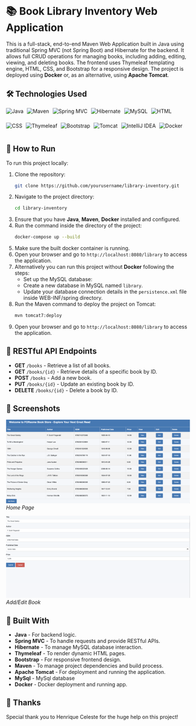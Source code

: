 # 📚 Book Library Inventory Web Application

This is a full-stack, end-to-end Maven Web Application built in Java using traditional Spring MVC (not Spring Boot) and Hibernate for the backend. It allows full CRUD operations for managing books, including adding, editing, viewing, and deleting books. The frontend uses Thymeleaf templating engine, HTML, CSS, and Bootstrap for a responsive design. The project is deployed using **Docker** or, as an alternative, using **Apache Tomcat**.

## 🛠️ Technologies Used

<div style="display: flex; flex-wrap: wrap; gap: 10px;">
    <img src="https://img.shields.io/badge/Java-007396?style=flat&logo=java&logoColor=white" style="height: 30px;" alt="Java"/>
    <img src="https://img.shields.io/badge/Maven-C71A36?style=flat&logo=apache-maven&logoColor=white" style="height: 30px;" alt="Maven"/>
    <img src="https://img.shields.io/badge/Spring_MVC-6DB33F?style=flat&logo=spring&logoColor=white" style="height: 30px;" alt="Spring MVC"/>
    <img src="https://img.shields.io/badge/Hibernate-59666C?style=flat&logo=hibernate&logoColor=white" style="height: 30px;" alt="Hibernate"/>
    <img src="https://img.shields.io/badge/MySQL-00758F?style=flat&logo=mysql&logoColor=white" style="height: 30px;" alt="MySQL"/>
    <img src="https://img.shields.io/badge/HTML-E34F26?style=flat&logo=html5&logoColor=white" style="height: 30px;" alt="HTML"/>
    <img src="https://img.shields.io/badge/CSS-1572B6?style=flat&logo=css3&logoColor=white" style="height: 30px;" alt="CSS"/>
    <img src="https://img.shields.io/badge/Thymeleaf-005F0F?style=flat&logo=thymeleaf&logoColor=white" style="height: 30px;" alt="Thymeleaf"/>
    <img src="https://img.shields.io/badge/Bootstrap-563D7C?style=flat&logo=bootstrap&logoColor=white" style="height: 30px;" alt="Bootstrap"/>
    <img src="https://img.shields.io/badge/Tomcat-F8DC75?style=flat&logo=apache-tomcat&logoColor=black" style="height: 30px;" alt="Tomcat"/>
    <img src="https://img.shields.io/badge/IntelliJ_IDEA-000000?style=flat&logo=intellij-idea&logoColor=white" style="height: 30px;" alt="IntelliJ IDEA"/>
    <img src="https://img.shields.io/badge/Docker-2496ED?style=flat&logo=docker&logoColor=white" style="height: 30px;" alt="Docker"/>
</div>

## 🚀 How to Run

To run this project locally:

1. Clone the repository:
   ```bash
   git clone https://github.com/yourusername/library-inventory.git
   ```
2. Navigate to the project directory:
   ```bash
   cd library-inventory
   ```
3. Ensure that you have **Java**, **Maven**, **Docker** installed and configured.
4. Run the command inside the directory of the project:
   ```bash
   docker-compose up --build
   ```
5. Make sure the built docker container is running.   
6. Open your browser and go to `http://localhost:8080/library` to access the application.
7. Alternatively you can run this project without **Docker** following the steps:
    - Set up the MySQL database:
    - Create a new database in MySQL named `library`.
    - Update your database connection details in the `persistence.xml` file inside WEB-INF/spring directory.
8. Run the Maven command to deploy the project on Tomcat:
   ```bash
   mvn tomcat7:deploy
   ```
9. Open your browser and go to `http://localhost:8080/library` to access the application.

## 📡 RESTful API Endpoints

- **GET** `/books` - Retrieve a list of all books.
- **GET** `/books/{id}` - Retrieve details of a specific book by ID.
- **POST** `/books` - Add a new book.
- **PUT** `/books/{id}` - Update an existing book by ID.
- **DELETE** `/books/{id}` - Delete a book by ID.

## 📸 Screenshots

![Home Page](https://github.com/topereira07/library_inventory/blob/main/src/main/resources/image1.png)
*Home Page*

![Add/Edit](https://github.com/topereira07/library_inventory/blob/main/src/main/resources/image2.png)
*Add/Edit Book*


## 🔧 Built With

- **Java** - For backend logic.
- **Spring MVC** - To handle requests and provide RESTful APIs.
- **Hibernate** - To manage MySQL database interaction.
- **Thymeleaf** - To render dynamic HTML pages.
- **Bootstrap** - For responsive frontend design.
- **Maven** - To manage project dependencies and build process.
- **Apache Tomcat** - For deployment and running the application.
- **MySql** - MySql database
- **Docker** - Docker deployment and running app.

## 📝 Thanks

Special thank you to Henrique Celeste for the huge help on this project!
